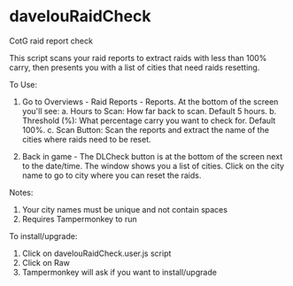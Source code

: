 # davelouRaidCheck
CotG raid report check

This script scans your raid reports to extract raids with less than 100% carry, then presents you with a list of cities that need raids resetting.

To Use:

1.  Go to Overviews - Raid Reports - Reports.  At the bottom of the screen you'll see:
    a.  Hours to Scan:  How far back to scan.  Default 5 hours.
    b.  Threshold (%):  What percentage carry you want to check for.  Default 100%.
    c.  Scan Button:    Scan the reports and extract the name of the cities where raids need to be reset.
  
2.  Back in game - The DLCheck button is at the bottom of the screen next to the date/time.
    The window shows you a list of cities.  Click on the city name to go to city where you
    can reset the raids.
    
Notes:
1.  Your city names must be unique and not contain spaces
2.  Requires Tampermonkey to run

To install/upgrade:

1.  Click on davelouRaidCheck.user.js script
2.  Click on Raw
3.  Tampermonkey will ask if you want to install/upgrade

